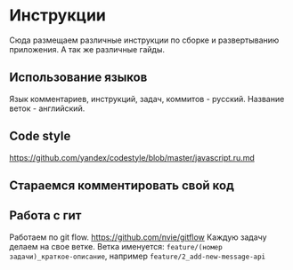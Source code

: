 # Инструкции

Сюда размещаем различные инструкции по сборке и развертыванию приложения. А так же различные гайды.

## Использование языков

Язык комментариев, инструкций, задач, коммитов - русский.
Название веток - английский.

## Code style

https://github.com/yandex/codestyle/blob/master/javascript.ru.md

## Стараемся комментировать свой код

## Работа с гит

Работаем по git flow. https://github.com/nvie/gitflow
Каждую задачу делаем на свое ветке. Ветка именуется: `feature/(номер задачи)_краткое-описание`, например `feature/2_add-new-message-api`
